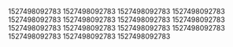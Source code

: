 1527498092783
1527498092783
1527498092783
1527498092783
1527498092783
1527498092783
1527498092783
1527498092783
1527498092783
1527498092783
1527498092783
1527498092783
1527498092783
1527498092783
1527498092783
